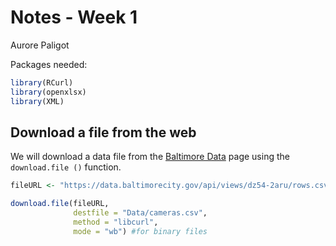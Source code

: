 Notes - Week 1
================
Aurore Paligot

Packages needed:

``` r
library(RCurl)
library(openxlsx)
library(XML)
```

Download a file from the web
----------------------------

We will download a data file from the [Baltimore Data](https://data.baltimorecity.gov/Transportation/Baltimore-Fixed-Speed-Cameras/dz54-2aru) page using the `download.file ()` function.

``` r
fileURL <- "https://data.baltimorecity.gov/api/views/dz54-2aru/rows.csv?accessType=DOWNLOAD"

download.file(fileURL,
              destfile = "Data/cameras.csv", 
              method = "libcurl",
              mode = "wb") #for binary files
```

